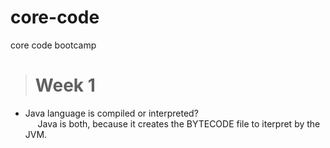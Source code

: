 # core-code
core code bootcamp

> # **Week 1**
- Java language is compiled or interpreted?  
  &nbsp;&nbsp;&nbsp;&nbsp; Java is both, because it creates the BYTECODE file to iterpret by the JVM.



